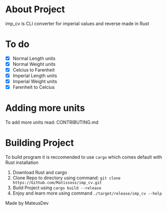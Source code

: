 # About Project

imp_cv is CLI converter for imperial values and reverse made in Rust

# To do 

- [x] Normal Length units
- [x] Normal Weight units
- [x] Celcius to Farenheit
- [x] Imperial Length units
- [x] Imperial Weight units
- [x] Farenheit to Celcius

# Adding more units

To add more units read: CONTRIBUTING.md

# Building Project

To build program it is reccomended to use `cargo` which comes default with Rust installation

1. Download Rust and cargo
2. Clone Repo to directory using command: `git clone https://Github.com/Matissoss/imp_cv.git`
3. Build Project using `cargo build --release`
4. Enjoy and learn more using command `./target/release/imp_cv --help`

Made by MateusDev
